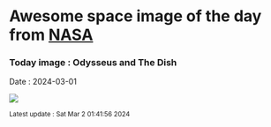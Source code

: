 
# Awesome space image of the day from [NASA](https://api.nasa.gov/)

### Today image : Odysseus and The Dish
Date : 2024-03-01

![](https://apod.nasa.gov/apod/image/2403/The_Dish_Tracking_IM-1_22February2024_04s.jpg)

<small>Latest update : Sat Mar  2 01:41:56 2024</small>
        